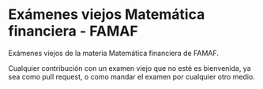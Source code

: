 # Exámenes viejos Matemática financiera - FAMAF

Exámenes viejos de la materia Matemática financiera de FAMAF.

Cualquier contribución con un examen viejo que no esté es bienvenida, ya sea como pull request, o como mandar el examen por cualquier otro medio.


